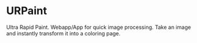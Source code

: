 # URPaint
Ultra Rapid Paint. Webapp/App for quick image processing. Take an image and instantly transform it into a coloring page.
